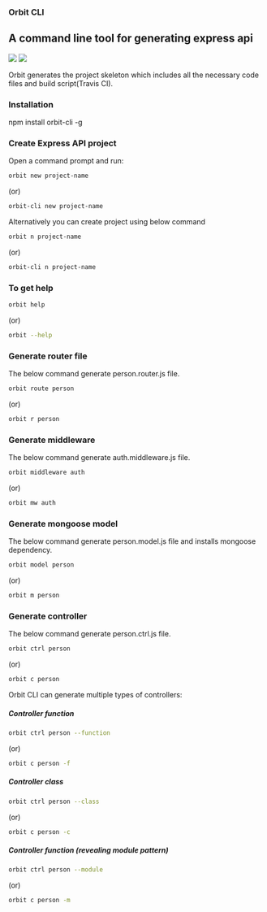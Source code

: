 ### Orbit CLI
## A command line tool for generating express api

<div>
    <img src="https://travis-ci.org/Mujib517/orbit-cli.svg?branch=master"/>
    <img src="https://badge.fury.io/js/orbit-cli.svg"/>
</div>

Orbit generates the project skeleton which includes all the necessary code files and build script(Travis CI).

### Installation
npm install orbit-cli -g

### Create Express API project
Open a command prompt and run:

```bash
orbit new project-name 
```
(or)

```bash
orbit-cli new project-name
```

Alternatively you can create project using below command

```bash
orbit n project-name 
```
 (or)

```bash
orbit-cli n project-name
```
### To get help

```bash
orbit help
```
 (or)

```bash
orbit --help
```

### Generate router file
The below command generate person.router.js file.

```bash
orbit route person
```
  (or)

```bash
orbit r person
```

### Generate middleware
The below command generate auth.middleware.js file.

```bash
orbit middleware auth
```
  (or)

```bash
orbit mw auth
```

### Generate mongoose model
The below command generate person.model.js file and installs mongoose dependency.

```bash
orbit model person
```
  (or)

```bash
orbit m person
```

### Generate controller
The below command generate person.ctrl.js file.

```bash
orbit ctrl person
```
  (or)

```bash
orbit c person
```

Orbit CLI can generate multiple types of controllers:
##### Controller function

```bash
orbit ctrl person --function 
```
(or)

```bash
orbit c person -f
```

##### Controller class

```bash
orbit ctrl person --class 
```
(or)

```bash
orbit c person -c
```

##### Controller function (revealing module pattern)

```bash
orbit ctrl person --module 
```
(or)

```bash
orbit c person -m
```